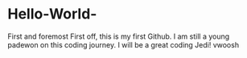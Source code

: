 # Hello-World-
First and foremost
First off, this is my first Github. I am still a young padewon on this coding journey.
I will be a great coding Jedi! vwoosh

